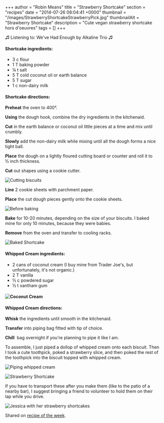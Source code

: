 +++
author = "Robin Means"
title = "Strawberry Shortcake"
section = "recipes"
date = "2014-07-26 08:04:41 +0000"
thumbnail = "/images/StrawberryShortcakeStrawberryPick.jpg"
thumbnailAlt = "Strawberry Shortcake"
description = "Cute vegan strawberry shortcake hors d'oeuvres"
tags = []
+++

♫&nbsp;Listening to: We've Had Enough by Alkaline Trio&nbsp;♫

#### Shortcake ingredients:

- 3 c flour
- 1 T baking powder
- ¼&nbsp;t salt
- 5 T&nbsp;cold coconut oil or earth balance
- 5 T sugar
- 1 c non-dairy milk

#### Shortcake directions:

**Preheat** the oven to 400°.

**Using** the dough hook, combine the dry ingredients in the kitchenaid.

**Cut** in the earth balance or coconut oil little pieces at a time and mix until crumbly.

**Slowly** add the non-dairy milk while mixing until all the dough forms a nice tight ball.

**Place** the dough on a lightly floured cutting board or counter and roll it to ½&nbsp;inch thickness.

**Cut** out shapes using a cookie cutter.

![Cutting biscuits](/images/StrawberryShortcakeBiscuitCutting.jpg)

**Line** 2 cookie sheets with parchment paper.

**Place** the cut dough pieces gently onto the cookie sheets.

![Before baking](/images/StrawberryShortcakeBeforeBaking.jpg)

**Bake** for 10-20 minutes, depending on the size of your biscuits. I baked mine for only 10 minutes, because they were babies.

**Remove** from the oven and transfer to cooling racks.

![Baked Shortcake](/images/StrawberryShortcakeAfterBaking.jpg)



#### Whipped Cream ingredients:

- 2 cans of coconut cream (I buy mine from Trader Joe's, but unfortunately, it's not organic.)
- 2 T vanilla
- ½&nbsp;c powdered sugar
- ½ t xantham gum

#### ![Coconut Cream](/images/StrawberryShortcakeCoconutCream.jpg)



#### Whipped Cream directions:

**Whisk** the ingredients until smooth in the kitchenaid.

**Transfer** into piping bag fitted with tip of choice.

**Chill** &nbsp;bag overnight if you're planning to pipe it like I am.



To assemble, I just piped a dollop of whipped cream onto each biscuit. Then I took a cute toothpick, poked a strawberry slice, and then poked the rest of the toothpick into the biscuit topped with whipped cream.

![Piping whipped cream](/images/StrawberryShortcakePiping2.jpg)

![Strawberry Shortcake](/images/StrawberryShortcakeStrawberryPick.jpg)

If you have to transport these after you make them (like to the patio of a nearby bar), I suggest bringing a friend to volunteer to hold them on their lap while you drive.

![Jessica with her strawberry shortcakes](/images/StrawberryShortcakeJessica.jpg)



Shared on [recipe of the week](http://www.amummytoo.co.uk/2014/08/recipeoftheweek-23-29-august/).

